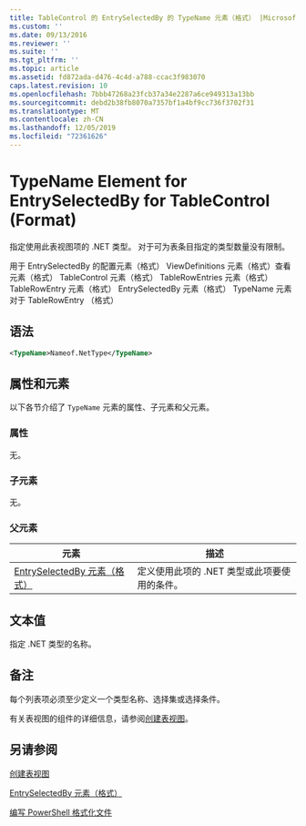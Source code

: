 ```yaml
---
title: TableControl 的 EntrySelectedBy 的 TypeName 元素（格式） |Microsoft Docs
ms.custom: ''
ms.date: 09/13/2016
ms.reviewer: ''
ms.suite: ''
ms.tgt_pltfrm: ''
ms.topic: article
ms.assetid: fd872ada-d476-4c4d-a788-ccac3f983070
caps.latest.revision: 10
ms.openlocfilehash: 7bbb47268a23fcb37a34e2287a6ce949313a13bb
ms.sourcegitcommit: debd2b38fb8070a7357bf1a4bf9cc736f3702f31
ms.translationtype: MT
ms.contentlocale: zh-CN
ms.lasthandoff: 12/05/2019
ms.locfileid: "72361626"
---
```

# <a name="typename-element-for-entryselectedby-for-tablecontrol-format"></a>TypeName Element for EntrySelectedBy for TableControl (Format)

指定使用此表视图项的 .NET 类型。 对于可为表条目指定的类型数量没有限制。

用于 EntrySelectedBy 的配置元素（格式） ViewDefinitions 元素（格式）查看元素（格式） TableControl 元素（格式） TableRowEntries 元素（格式） TableRowEntry 元素（格式） EntrySelectedBy 元素（格式） TypeName 元素对于 TableRowEntry （格式）

## <a name="syntax"></a>语法

```xml
<TypeName>Nameof.NetType</TypeName>
```

## <a name="attributes-and-elements"></a>属性和元素

以下各节介绍了 `TypeName` 元素的属性、子元素和父元素。

### <a name="attributes"></a>属性

无。

### <a name="child-elements"></a>子元素

无。

### <a name="parent-elements"></a>父元素

|元素|描述|
|-------------|-----------------|
|[EntrySelectedBy 元素（格式）](./entryselectedby-element-for-tablerowentry-for-tablecontrol-format.md)|定义使用此项的 .NET 类型或此项要使用的条件。|

## <a name="text-value"></a>文本值

指定 .NET 类型的名称。

## <a name="remarks"></a>备注

每个列表项必须至少定义一个类型名称、选择集或选择条件。

有关表视图的组件的详细信息，请参阅[创建表视图](./creating-a-table-view.md)。

## <a name="see-also"></a>另请参阅

[创建表视图](./creating-a-table-view.md)

[EntrySelectedBy 元素（格式）](./entryselectedby-element-for-tablerowentry-for-tablecontrol-format.md)

[编写 PowerShell 格式化文件](./writing-a-powershell-formatting-file.md)
